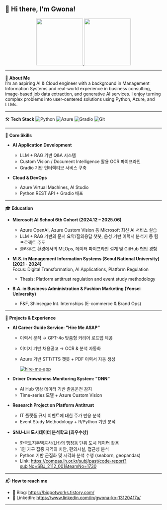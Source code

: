 ## 👋 Hi there, I'm Gwona!

<!--
**Gwona/Gwona** is a ✨ _special_ ✨ repository because its `README.md` (this file) appears on your GitHub profile.
-->

<p align="center">
  <a href="https://github.com/devxb/gitanimals">
    <img src="https://render.gitanimals.org/farms/Gwona?view=true" height="150"/>
  </a>
  <a href="https://solved.ac/shb04110">
    <img src="http://mazassumnida.wtf/api/v2/generate_badge?boj=shb04110" height="150"/>
  </a>
</p>


---

🎯 **About Me**  
I’m an aspiring AI & Cloud engineer with a background in Management Information Systems and real-world experience in business consulting, image-based job data extraction, and generative AI services. I enjoy turning complex problems into user-centered solutions using Python, Azure, and LLMs.

---

🛠 **Tech Stack**
![Python](https://img.shields.io/badge/Python-3776AB?style=flat&logo=python&logoColor=white)
![Azure](https://img.shields.io/badge/Microsoft%20Azure-0078D4?style=flat&logo=microsoft-azure&logoColor=white)
![Gradio](https://img.shields.io/badge/Gradio-FFB300?style=flat&logo=gradio&logoColor=black)
![Git](https://img.shields.io/badge/Git-F05032?style=flat&logo=git&logoColor=white)

---

📌 **Core Skills**
- **AI Application Development**  
  - LLM + RAG 기반 Q&A 시스템  
  - Custom Vision / Document Intelligence 활용 OCR 파이프라인  
  - Gradio 기반 인터랙티브 서비스 구축  

- **Cloud & DevOps**  
  - Azure Virtual Machines, AI Studio  
  - Python REST API + Gradio 배포
    
---

🎓 **Education**
- **Microsoft AI School 6th Cohort (2024.12 – 2025.06)**  
  - Azure OpenAI, Azure Custom Vision 등 Microsoft 최신 AI 서비스 실습  
  - LLM + RAG 기반의 문서 요약/질의응답 챗봇, 음성 기반 이력서 분석기 등 팀 프로젝트 주도  
  - 클라우드 환경에서의 MLOps, 데이터 파이프라인 설계 및 GitHub 협업 경험  

- **M.S. in Management Information Systems (Seoul National University) (2021 - 2024)**  
  Focus: Digital Transformation, AI Applications, Platform Regulation  
  - Thesis: Platform antitrust regulation and event study methodology  

- **B.A. in Business Administration & Fashion Marketing (Yonsei University)**  
  - F&F, Shinsegae Int. Internships (E-commerce & Brand Ops)

---

💼 **Projects & Experience**
- **AI Career Guide Service: "Hire Me ASAP"**  
  - 이력서 분석 → GPT-4o 맞춤형 커리어 로드맵 제공  
  - 이미지 기반 채용공고 → OCR & 분석 자동화  
  - Azure 기반 STT/TTS 챗봇 + PDF 이력서 자동 생성
    
    [![hire-me-app](https://github-readme-stats.vercel.app/api/pin/?username=Gwona&repo=hire-me-app&theme=gruvbox)](https://github.com/Gwona/hire-me-app)

- **Driver Drowsiness Monitoring System: "DNN"**  
  - AI Hub 영상 데이터 기반 졸음운전 감지  
  - Time-series 모델 + Azure Custom Vision  

- **Research Project on Platform Antitrust**  
  - IT 플랫폼 규제 이벤트에 대한 주가 반응 분석  
  - Event Study Methodology + R/Python 기반 분석
 
- **SNU-LH 도시데이터 분석학교 [최우수상]**  
  - 한국토지주택공사(LH)의 행정동 단위 도시 데이터 활용  
  - 1인 가구 집중 지역의 치안, 편의시설, 접근성 분석  
  - Python 기반 군집화 및 시각화 분석 수행 (seaborn, geopandas)
  - Link: https://compas.lh.or.kr/subj/past/code-report?subjNo=SBJ_2112_001&teamNo=1730 
---

📬 **How to reach me**
- 📝 Blog: https://bigpotworks.tistory.com/
- 💬 LinkedIn: https://www.linkedin.com/in/gwona-ko-13120417a/ 

---
